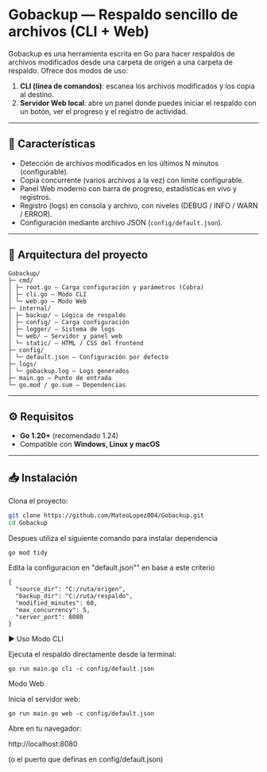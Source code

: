 # Gobackup — Respaldo sencillo de archivos (CLI + Web)

Gobackup es una herramienta escrita en Go para hacer respaldos de archivos modificados desde una carpeta de origen a una carpeta de respaldo. Ofrece dos modos de uso:

1. **CLI (línea de comandos)**: escanea los archivos modificados y los copia al destino.
2. **Servidor Web local**: abre un panel donde puedes iniciar el respaldo con un botón, ver el progreso y el registro de actividad.

---

## 🚀 Características

- Detección de archivos modificados en los últimos N minutos (configurable).
- Copia concurrente (varios archivos a la vez) con límite configurable.
- Panel Web moderno con barra de progreso, estadísticas en vivo y registros.
- Registro (logs) en consola y archivo, con niveles (DEBUG / INFO / WARN / ERROR).
- Configuración mediante archivo JSON (`config/default.json`).

---

## 📂 Arquitectura del proyecto
````
Gobackup/
├─ cmd/
│ ├─ root.go — Carga configuración y parámetros (Cobra)
│ ├─ cli.go — Modo CLI
│ └─ web.go — Modo Web
├─ internal/
│ ├─ backup/ — Lógica de respaldo
│ ├─ config/ — Carga configuración
│ ├─ logger/ — Sistema de logs
│ └─ web/ — Servidor y panel web
│ └─ static/ — HTML / CSS del frontend
├─ config/
│ └─ default.json — Configuración por defecto
├─ logs/
│ └─ gobackup.log — Logs generados
├─ main.go — Punto de entrada
└─ go.mod / go.sum — Dependencias
````

---

## ⚙️ Requisitos

- **Go 1.20+** (recomendado 1.24)
- Compatible con **Windows, Linux y macOS**

---

## 📥 Instalación

Clona el proyecto:

```bash
git clone https://github.com/MateoLopez004/Gobackup.git
cd Gobackup

```
Despues utiliza el siguiente comando para instalar dependencia
````
go mod tidy
````
Edita la configuracion en "default.json"" en base a este criterio
````
{
  "source_dir": "C:/ruta/origen",
  "backup_dir": "C:/ruta/respaldo",
  "modified_minutes": 60,
  "max_concurrency": 5,
  "server_port": 8080
}
`````

▶️ Uso
Modo CLI

Ejecuta el respaldo directamente desde la terminal:
````
go run main.go cli -c config/default.json
````
Modo Web

Inicia el servidor web:
````
go run main.go web -c config/default.json
````

Abre en tu navegador:

http://localhost:8080


(o el puerto que definas en config/default.json)

